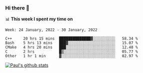 ### Hi there 👋

📊 **This week I spent my time on**
<!--START_SECTION:waka-->
```text
Week: 24 January, 2022 - 30 January, 2022

C++     20 hrs 15 mins  ██████████████▓░░░░░░░░░░   58.34 % 
Bash    5 hrs 13 mins   ███▓░░░░░░░░░░░░░░░░░░░░░   15.07 % 
CMake   4 hrs 20 mins   ███░░░░░░░░░░░░░░░░░░░░░░   12.48 % 
C       2 hrs           █▒░░░░░░░░░░░░░░░░░░░░░░░   05.77 % 
Other   1 hr 1 min      ▓░░░░░░░░░░░░░░░░░░░░░░░░   02.97 % 
```
<!--END_SECTION:waka-->


[![Paul's github stats](https://github-readme-stats.vercel.app/api?username=mickeyouyou&theme=dracula&show_icons=true)](https://github.com/anuraghazra/github-readme-stats)
